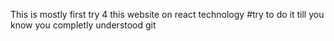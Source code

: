 This is mostly first try 4 this website on react technology 
#try to do it till you know you completly understood git